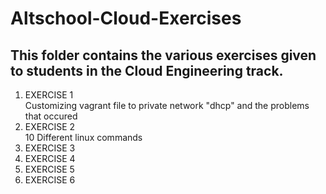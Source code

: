 # Altschool-Cloud-Exercises
## This folder contains the various exercises given to students in the Cloud Engineering track.

<ol>
<li> EXERCISE 1</li>
Customizing vagrant file to private network "dhcp" and the problems that occured
<li> EXERCISE 2</li>
10 Different linux commands 
<li> EXERCISE 3</li>
<li> EXERCISE 4</li>
<li> EXERCISE 5</li>
<li> EXERCISE 6</li>
</ol>